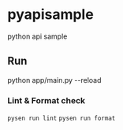 # pyapisample
python api sample

## Run
python app/main.py --reload

### Lint & Format check
`pysen run lint`
`pysen run format`
